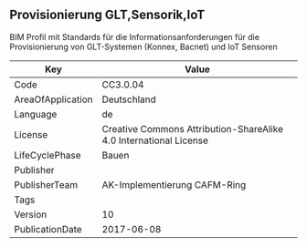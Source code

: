 ## Provisionierung GLT,Sensorik,IoT
BIM Profil mit Standards für die Informationsanforderungen für die Provisionierung von GLT-Systemen (Konnex, Bacnet) und IoT Sensoren

Key | Value |
--|--|
Code | CC3.0.04 |  
AreaOfApplication | Deutschland |  
Language | de |  
License | Creative Commons Attribution-ShareAlike 4.0 International License |  
LifeCyclePhase | Bauen |  
Publisher | []() |  
PublisherTeam | AK-Implementierung CAFM-Ring |  
Tags |  |  
Version | 10 |  
PublicationDate | 2017-06-08 |  
